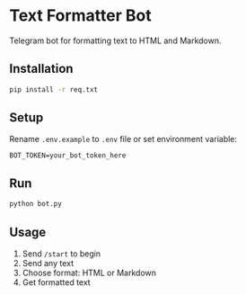 # Text Formatter Bot

Telegram bot for formatting text to HTML and Markdown.

## Installation

```bash
pip install -r req.txt
```

## Setup

Rename `.env.example` to `.env` file or set environment variable:
```
BOT_TOKEN=your_bot_token_here
```

## Run

```bash
python bot.py
```

## Usage

1. Send `/start` to begin
2. Send any text
3. Choose format: HTML or Markdown
4. Get formatted text
